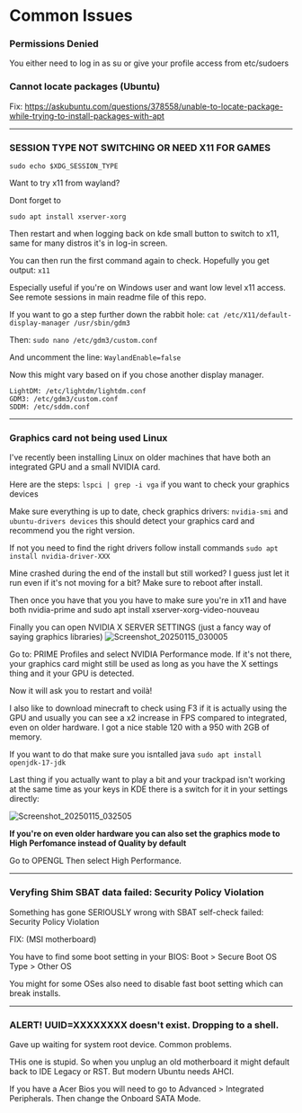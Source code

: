 # Common Issues

### Permissions Denied

You either need to log in as su
or give your profile access from etc/sudoers

### Cannot locate packages (Ubuntu)

Fix: https://askubuntu.com/questions/378558/unable-to-locate-package-while-trying-to-install-packages-with-apt

----

### SESSION TYPE NOT SWITCHING OR NEED X11 FOR GAMES

  `sudo echo $XDG_SESSION_TYPE`

Want to try x11 from wayland?

Dont forget to 

  `sudo apt install xserver-xorg`

Then restart and when logging back on kde small button to switch to x11, same for many distros it's in log-in screen.

You can then run the first command again to check. 
Hopefully you get output: `x11`

Especially useful if you're on Windows user and want low level x11 access. See remote sessions in main readme file of this repo.

If you want to go a step further down the rabbit hole: 
`cat /etc/X11/default-display-manager
/usr/sbin/gdm3`

Then: `sudo nano /etc/gdm3/custom.conf` 

And uncomment the line: 
`WaylandEnable=false`

Now this might vary based on if you chose another display manager. 

    LightDM: /etc/lightdm/lightdm.conf
    GDM3: /etc/gdm3/custom.conf
    SDDM: /etc/sddm.conf

----

### Graphics card not being used Linux

I've recently been installing Linux on older machines that have both an integrated GPU and a small NVIDIA card.

Here are the steps:
```lspci | grep -i vga``` if you want to check your graphics devices

Make sure everything is up to date, check graphics drivers: ```nvidia-smi``` and ``` ubuntu-drivers devices``` this should detect your graphics card and recommend you the right version.

If not you need to find the right drivers follow install commands ```sudo apt install nvidia-driver-XXX```

Mine crashed during the end of the install but still worked? I guess just let it run even if it's not moving for a bit?
Make sure to reboot after install.

Then once you have that you you have to make sure you're in x11 and have both nvidia-prime and sudo apt install xserver-xorg-video-nouveau

Finally you can open NVIDIA X SERVER SETTINGS (just a fancy way of saying graphics libraries) 
![Screenshot_20250115_030005](https://github.com/user-attachments/assets/9c2cd7c9-2589-4828-a24a-76aebf7ac701)

Go to: PRIME Profiles and select NVIDIA Performance mode. If it's not there, your graphics card might still be used as long as you have the X settings thing and it your GPU is detected. 

Now it will ask you to restart and voilà!

I also like to download minecraft to check using F3 if it is actually using the GPU and usually you can see a x2 increase in FPS compared to integrated, even on older hardware. I got a nice stable 120 with a 950 with 2GB of memory. 

If you want to do that make sure you isntalled java ``` sudo apt install openjdk-17-jdk ```

Last thing if you actually want to play a bit and your trackpad isn't working at the same time as your keys in KDE there is a switch for it in your settings directly:

![Screenshot_20250115_032505](https://github.com/user-attachments/assets/85582216-08d9-4d9d-bfde-b2be0c26d2c3)

**If you're on even older hardware you can also set the graphics mode to High Perfomance instead of Quality by default**

Go to OPENGL Then select High Performance.

---

### Veryfing Shim SBAT data failed: Security Policy Violation
Something has gone SERIOUSLY wrong with SBAT self-check failed: Security Policy Violation

FIX: (MSI motherboard) 

You have to find some boot setting in your BIOS:
Boot > Secure Boot
OS Type > Other OS

You might for some OSes also need to disable fast boot setting which can break installs. 

---

### ALERT! UUID=XXXXXXXX doesn't exist. Dropping to a shell. 
Gave up waiting for system root device. Common problems.


THis one is stupid. So when you unplug an old motherboard it might default back to IDE Legacy or RST. But modern Ubuntu needs AHCI. 

If you have a Acer Bios you will need to go to Advanced > Integrated Peripherals.
Then change the Onboard SATA Mode. 




